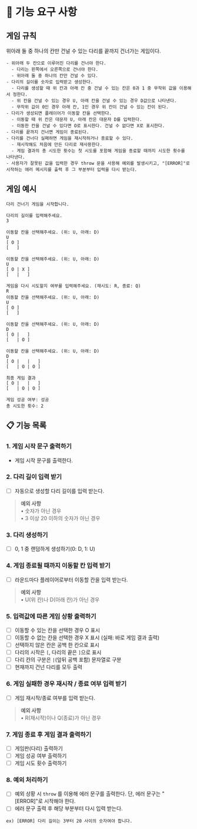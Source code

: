 # 🚀 기능 요구 사항

## 게임 규칙

위아래 둘 중 하나의 칸만 건널 수 있는 다리를 끝까지 건너가는 게임이다.
```
- 위아래 두 칸으로 이루어진 다리를 건너야 한다.
  - 다리는 왼쪽에서 오른쪽으로 건너야 한다.
  - 위아래 둘 중 하나의 칸만 건널 수 있다.
- 다리의 길이를 숫자로 입력받고 생성한다.
  - 다리를 생성할 때 위 칸과 아래 칸 중 건널 수 있는 칸은 0과 1 중 무작위 값을 이용해서 정한다.
  - 위 칸을 건널 수 있는 경우 U, 아래 칸을 건널 수 있는 경우 D값으로 나타낸다.
  - 무작위 값이 0인 경우 아래 칸, 1인 경우 위 칸이 건널 수 있는 칸이 된다.
- 다리가 생성되면 플레이어가 이동할 칸을 선택한다.
  - 이동할 때 위 칸은 대문자 U, 아래 칸은 대문자 D를 입력한다.
  - 이동한 칸을 건널 수 있다면 O로 표시한다. 건널 수 없다면 X로 표시한다.
- 다리를 끝까지 건너면 게임이 종료된다.
- 다리를 건너다 실패하면 게임을 재시작하거나 종료할 수 있다.
  - 재시작해도 처음에 만든 다리로 재사용한다.
  - 게임 결과의 총 시도한 횟수는 첫 시도를 포함해 게임을 종료할 때까지 시도한 횟수를 나타낸다.
- 사용자가 잘못된 값을 입력한 경우 throw 문을 사용해 예외를 발생시키고, "[ERROR]"로 시작하는 에러 메시지를 출력 후 그 부분부터 입력을 다시 받는다.
```

## 게임 예시

```
다리 건너기 게임을 시작합니다.

다리의 길이를 입력해주세요.
3

이동할 칸을 선택해주세요. (위: U, 아래: D)
U
[ O ]
[   ]

이동할 칸을 선택해주세요. (위: U, 아래: D)
U
[ O | X ]
[   |   ]

게임을 다시 시도할지 여부를 입력해주세요. (재시도: R, 종료: Q)
R
이동할 칸을 선택해주세요. (위: U, 아래: D)
U
[ O ]
[   ]

이동할 칸을 선택해주세요. (위: U, 아래: D)
D
[ O |   ]
[   | O ]

이동할 칸을 선택해주세요. (위: U, 아래: D)
D
[ O |   |   ]
[   | O | O ]

최종 게임 결과
[ O |   |   ]
[   | O | O ]

게임 성공 여부: 성공
총 시도한 횟수: 2
```

## 📋 기능 목록

### **1. 게임 시작 문구 출력하기**
- 게임 시작 문구를 출력한다.

### **2. 다리 길이 입력 받기**
- [ ] 자동으로 생성할 다리 길이를 입력 받는다. 

> **예외 사항**  
• 숫자가 아닌 경우  
• 3 이상 20 이하의 숫자가 아닌 경우

### **3. 다리 생성하기**
- [ ] 0, 1 중 랜덤하게 생성하기(0: D, 1: U)

### **4. 게임 종료될 때까지 이동할 칸 입력 받기**
- [ ] 라운드마다 플레이어로부터 이동할 칸을 입력 받는다. 

> **예외 사항**  
• U(위 칸)나 D(아래 칸)가 아닌 경우

### **5. 입력값에 따른 게임 상황 출력하기**
- [ ] 이동할 수 있는 칸을 선택한 경우 O 표시
- [ ] 이동할 수 없는 칸을 선택한 경우 X 표시 (실패: 바로 게임 결과 출력)
- [ ] 선택하지 않은 칸은 공백 한 칸으로 표시
- [ ] 다리의 시작은 `[`, 다리의 끝은 `]`으로 표시
- [ ] 다리 칸의 구분은 `|`(앞뒤 공백 포함) 문자열로 구분
- [ ] 현재까지 건넌 다리를 모두 출력

### **6. 게임 실패한 경우 재시작 / 종료 여부 입력 받기**
- [ ] 게임 재시작/종료 여부를 입력 받는다. 

> **예외 사항**  
• R(재시작)이나 Q(종료)가 아닌 경우

### **7. 게임 종료 후 게임 결과 출력하기**
- [ ] 게임판(다리) 출력하기
- [ ] 게임 성공 여부 출력하기
- [ ] 게임 시도 횟수 출력하기

### **8. 예외 처리하기**
- [ ] 예외 상황 시 `throw` 를 이용해  에러 문구를 출력한다. 단, 에러 문구는 "[ERROR]"로 시작해야 한다.
- [ ] 에러 문구 출력 후 해당 부분부터 다시 입력 받는다.

```
ex) [ERROR] 다리 길이는 3부터 20 사이의 숫자여야 합니다.
```